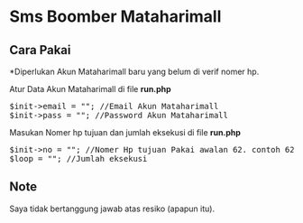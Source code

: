 # Sms Boomber Mataharimall

## Cara Pakai
*Diperlukan Akun Mataharimall baru yang belum di verif nomer hp.

Atur Data Akun Mataharimall di file <b>run.php</b>
<pre>$init->email = ""; //Email Akun Mataharimall
$init->pass = ""; //Password Akun Mataharimall</pre>

Masukan Nomer hp tujuan dan jumlah eksekusi di file <b>run.php</b>
<pre>$init->no = ""; //Nomer Hp tujuan Pakai awalan 62. contoh 6281xxxxxxx
$loop = ""; //Jumlah eksekusi</pre>

## Note
Saya tidak bertanggung jawab atas resiko (apapun itu).
